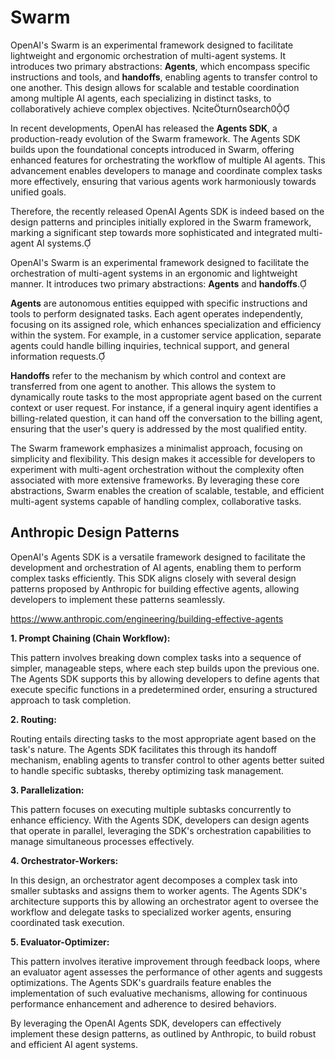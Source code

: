 # Swarm

OpenAI's Swarm is an experimental framework designed to facilitate lightweight and ergonomic orchestration of multi-agent systems. It introduces two primary abstractions: **Agents**, which encompass specific instructions and tools, and **handoffs**, enabling agents to transfer control to one another. This design allows for scalable and testable coordination among multiple AI agents, each specializing in distinct tasks, to collaboratively achieve complex objectives. citeturn0search0

In recent developments, OpenAI has released the **Agents SDK**, a production-ready evolution of the Swarm framework. The Agents SDK builds upon the foundational concepts introduced in Swarm, offering enhanced features for orchestrating the workflow of multiple AI agents. This advancement enables developers to manage and coordinate complex tasks more effectively, ensuring that various agents work harmoniously towards unified goals. 

Therefore, the recently released OpenAI Agents SDK is indeed based on the design patterns and principles initially explored in the Swarm framework, marking a significant step towards more sophisticated and integrated multi-agent AI systems. 



OpenAI's Swarm is an experimental framework designed to facilitate the orchestration of multi-agent systems in an ergonomic and lightweight manner. It introduces two primary abstractions: **Agents** and **handoffs**.

**Agents** are autonomous entities equipped with specific instructions and tools to perform designated tasks. Each agent operates independently, focusing on its assigned role, which enhances specialization and efficiency within the system. For example, in a customer service application, separate agents could handle billing inquiries, technical support, and general information requests.

**Handoffs** refer to the mechanism by which control and context are transferred from one agent to another. This allows the system to dynamically route tasks to the most appropriate agent based on the current context or user request. For instance, if a general inquiry agent identifies a billing-related question, it can hand off the conversation to the billing agent, ensuring that the user's query is addressed by the most qualified entity.


The Swarm framework emphasizes a minimalist approach, focusing on simplicity and flexibility. This design makes it accessible for developers to experiment with multi-agent orchestration without the complexity often associated with more extensive frameworks. By leveraging these core abstractions, Swarm enables the creation of scalable, testable, and efficient multi-agent systems capable of handling complex, collaborative tasks.


## Anthropic Design Patterns

OpenAI's Agents SDK is a versatile framework designed to facilitate the development and orchestration of AI agents, enabling them to perform complex tasks efficiently. This SDK aligns closely with several design patterns proposed by Anthropic for building effective agents, allowing developers to implement these patterns seamlessly.

https://www.anthropic.com/engineering/building-effective-agents

**1. Prompt Chaining (Chain Workflow):**

This pattern involves breaking down complex tasks into a sequence of simpler, manageable steps, where each step builds upon the previous one. The Agents SDK supports this by allowing developers to define agents that execute specific functions in a predetermined order, ensuring a structured approach to task completion. 

**2. Routing:**

Routing entails directing tasks to the most appropriate agent based on the task's nature. The Agents SDK facilitates this through its handoff mechanism, enabling agents to transfer control to other agents better suited to handle specific subtasks, thereby optimizing task management. 

**3. Parallelization:**

This pattern focuses on executing multiple subtasks concurrently to enhance efficiency. With the Agents SDK, developers can design agents that operate in parallel, leveraging the SDK's orchestration capabilities to manage simultaneous processes effectively. 

**4. Orchestrator-Workers:**

In this design, an orchestrator agent decomposes a complex task into smaller subtasks and assigns them to worker agents. The Agents SDK's architecture supports this by allowing an orchestrator agent to oversee the workflow and delegate tasks to specialized worker agents, ensuring coordinated task execution. 

**5. Evaluator-Optimizer:**

This pattern involves iterative improvement through feedback loops, where an evaluator agent assesses the performance of other agents and suggests optimizations. The Agents SDK's guardrails feature enables the implementation of such evaluative mechanisms, allowing for continuous performance enhancement and adherence to desired behaviors. 

By leveraging the OpenAI Agents SDK, developers can effectively implement these design patterns, as outlined by Anthropic, to build robust and efficient AI agent systems.